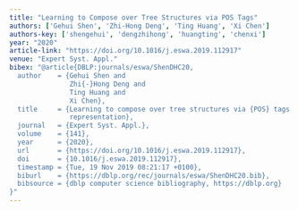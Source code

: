 ```yaml
---
title: "Learning to Compose over Tree Structures via POS Tags"
authors: ['Gehui Shen', 'Zhi-Hong Deng', 'Ting Huang', 'Xi Chen']
authors-key: ['shengehui', 'dengzhihong', 'huangting', 'chenxi']
year: "2020"
article-link: "https://doi.org/10.1016/j.eswa.2019.112917"
venue: "Expert Syst. Appl."
bibex: "@article{DBLP:journals/eswa/ShenDHC20,
  author    = {Gehui Shen and
               Zhi{-}Hong Deng and
               Ting Huang and
               Xi Chen},
  title     = {Learning to compose over tree structures via {POS} tags for sentence
               representation},
  journal   = {Expert Syst. Appl.},
  volume    = {141},
  year      = {2020},
  url       = {https://doi.org/10.1016/j.eswa.2019.112917},
  doi       = {10.1016/j.eswa.2019.112917},
  timestamp = {Tue, 19 Nov 2019 08:21:17 +0100},
  biburl    = {https://dblp.org/rec/journals/eswa/ShenDHC20.bib},
  bibsource = {dblp computer science bibliography, https://dblp.org}
}"
---
```

